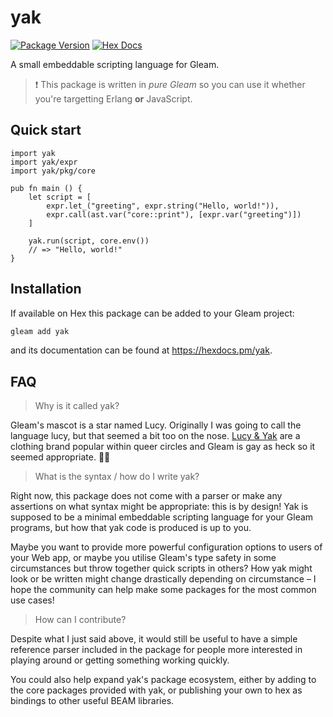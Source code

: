 # yak

[![Package Version](https://img.shields.io/hexpm/v/yak)](https://hex.pm/packages/yak)
[![Hex Docs](https://img.shields.io/badge/hex-docs-ffaff3)](https://hexdocs.pm/yak/)

A small embeddable scripting language for Gleam.

> ❗️ This package is written in *pure Gleam* so you can use it whether you're
> targetting Erlang **or** JavaScript.

## Quick start

```gleam
import yak
import yak/expr
import yak/pkg/core

pub fn main () {
    let script = [
        expr.let_("greeting", expr.string("Hello, world!")),
        expr.call(ast.var("core::print"), [expr.var("greeting")])
    ]

    yak.run(script, core.env())
    // => "Hello, world!"
}
```

## Installation

If available on Hex this package can be added to your Gleam project:

```sh
gleam add yak
```

and its documentation can be found at <https://hexdocs.pm/yak>.

## FAQ

> Why is it called yak?

Gleam's mascot is a star named Lucy. Originally I was going to call the language
lucy, but that seemed a bit too on the nose. [Lucy & Yak](https://lucyandyak.com/)
are a clothing brand popular within queer circles and Gleam is gay as heck so it
seemed appropriate. 🏳️‍🌈

> What is the syntax / how do I write yak?

Right now, this package does not come with a parser or make any assertions on what
syntax might be appropriate: this is by design! Yak is supposed to be a minimal
embeddable scripting language for your Gleam programs, but how that yak code is
produced is up to you.

Maybe you want to provide more powerful configuration options to users of your
Web app, or maybe you utilise Gleam's type safety in some circumstances but throw
together quick scripts in others? How yak might look or be written might change
drastically depending on circumstance – I hope the community can help make some
packages for the most common use cases!

> How can I contribute?

Despite what I just said above, it would still be useful to have a simple reference
parser included in the package for people more interested in playing around or
getting something working quickly.

You could also help expand yak's package ecosystem, either by adding to the core
packages provided with yak, or publishing your own to hex as bindings to other
useful BEAM libraries.
